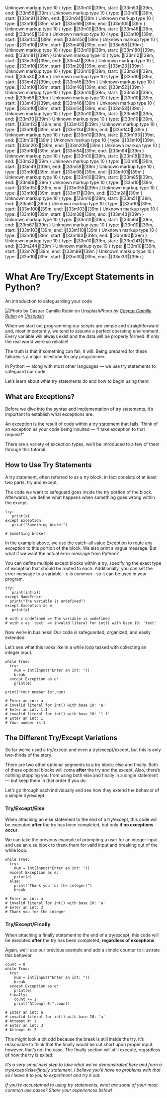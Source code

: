 Unknown markup type 10 { type: [33m10[39m, start: [33m53[39m, end: [33m56[39m }
Unknown markup type 10 { type: [33m10[39m, start: [33m91[39m, end: [33m94[39m }
Unknown markup type 10 { type: [33m10[39m, start: [33m99[39m, end: [33m105[39m }
Unknown markup type 10 { type: [33m10[39m, start: [33m46[39m, end: [33m49[39m }
Unknown markup type 10 { type: [33m10[39m, start: [33m144[39m, end: [33m150[39m }
Unknown markup type 10 { type: [33m10[39m, start: [33m49[39m, end: [33m58[39m }
Unknown markup type 10 { type: [33m10[39m, start: [33m180[39m, end: [33m181[39m }
Unknown markup type 10 { type: [33m10[39m, start: [33m36[39m, end: [33m41[39m }
Unknown markup type 10 { type: [33m10[39m, start: [33m20[39m, end: [33m23[39m }
Unknown markup type 10 { type: [33m10[39m, start: [33m24[39m, end: [33m30[39m }
Unknown markup type 10 { type: [33m10[39m, start: [33m42[39m, end: [33m45[39m }
Unknown markup type 10 { type: [33m10[39m, start: [33m46[39m, end: [33m52[39m }
Unknown markup type 10 { type: [33m10[39m, start: [33m53[39m, end: [33m59[39m }
Unknown markup type 10 { type: [33m10[39m, start: [33m43[39m, end: [33m46[39m }
Unknown markup type 10 { type: [33m10[39m, start: [33m54[39m, end: [33m58[39m }
Unknown markup type 10 { type: [33m10[39m, start: [33m63[39m, end: [33m70[39m }
Unknown markup type 10 { type: [33m10[39m, start: [33m122[39m, end: [33m125[39m }
Unknown markup type 10 { type: [33m10[39m, start: [33m134[39m, end: [33m140[39m }
Unknown markup type 10 { type: [33m10[39m, start: [33m193[39m, end: [33m197[39m }
Unknown markup type 10 { type: [33m10[39m, start: [33m202[39m, end: [33m209[39m }
Unknown markup type 10 { type: [33m10[39m, start: [33m84[39m, end: [33m94[39m }
Unknown markup type 10 { type: [33m10[39m, start: [33m18[39m, end: [33m22[39m }
Unknown markup type 10 { type: [33m10[39m, start: [33m49[39m, end: [33m59[39m }
Unknown markup type 10 { type: [33m10[39m, start: [33m98[39m, end: [33m101[39m }
Unknown markup type 10 { type: [33m10[39m, start: [33m85[39m, end: [33m89[39m }
Unknown markup type 10 { type: [33m10[39m, start: [33m150[39m, end: [33m155[39m }
Unknown markup type 10 { type: [33m10[39m, start: [33m17[39m, end: [33m24[39m }
Unknown markup type 10 { type: [33m10[39m, start: [33m51[39m, end: [33m61[39m }
Unknown markup type 10 { type: [33m10[39m, start: [33m100[39m, end: [33m103[39m }
Unknown markup type 10 { type: [33m10[39m, start: [33m38[39m, end: [33m43[39m }
Unknown markup type 10 { type: [33m10[39m, start: [33m64[39m, end: [33m67[39m }
Unknown markup type 10 { type: [33m10[39m, start: [33m103[39m, end: [33m110[39m }
Unknown markup type 10 { type: [33m10[39m, start: [33m183[39m, end: [33m190[39m }
Unknown markup type 10 { type: [33m10[39m, start: [33m241[39m, end: [33m244[39m }
Unknown markup type 10 { type: [33m10[39m, start: [33m76[39m, end: [33m99[39m }
Unknown markup type 10 { type: [33m10[39m, start: [33m30[39m, end: [33m33[39m }

# What Are Try/Except Statements in Python?

An introduction to safeguarding your code

![Photo by [Caspar Camille Rubin](https://unsplash.com/@casparrubin?utm_source=unsplash&utm_medium=referral&utm_content=creditCopyText) on [Unsplash](https://unsplash.com/s/photos/free-code?utm_source=unsplash&utm_medium=referral&utm_content=creditCopyText)](https://cdn-images-1.medium.com/max/10368/1*-NfgBteJ0tzuzx3WSSqW3Q.jpeg)*Photo by [Caspar Camille Rubin](https://unsplash.com/@casparrubin?utm_source=unsplash&utm_medium=referral&utm_content=creditCopyText) on [Unsplash](https://unsplash.com/s/photos/free-code?utm_source=unsplash&utm_medium=referral&utm_content=creditCopyText)*

When we start out programming our scripts are simple and straightforward and, most importantly, we tend to assume a perfect operating environment. Every variable will always exist and the data will be properly formed. If only the real world were so reliable!

The truth is that if something can fail, it will. Being prepared for these failures is a major milestone for any programmer.

In Python — along with most other languages — we use try statements to safeguard our code.

Let’s learn about what try statements do and how to begin using them!

## What are Exceptions?

Before we dive into the syntax and implementation of try statements, it’s important to establish what exceptions are.

An exception is the result of code within a try statement that fails. Think of an exception as your code being insulted — “I take exception to that request!”

There are a variety of exception types, we’ll be introduced to a few of them through this tutorial.

## How to Use Try Statements

A try statement, often referred to as a try block, in fact consists of at least two parts: try and except.

The code we want to safeguard goes inside the try portion of the block. Afterwards, we define what happens when something goes wrong within the except.

    try:
       print(x)
    except Exception:
       print("Something broke!")

    # Something broke!

In the example above, we use the catch-all value Exception to route any exception to this portion of the block. We also print a vague message. But what if we want the actual error message from Python?

You can define multiple except blocks within a try, specifying the exact type of exception that should be routed to each. Additionally, you can set the error message to a variable—e is common—so it can be used in your program.

    try:
       print(int(x))
    except NameError:
      print("The variable is undefined")   
    except Exception as e:
       print(e)

    # with x undefined => The variable is undefined
    # with x as 'text' => invalid literal for int() with base 10: 'text'

Now we’re in business! Our code is safeguarded, organized, and easily extended.

Let’s see what this looks like in a while loop tasked with collecting an integer input.

    while True:
      try:
        num = int(input("Enter an int: "))
        break
      except Exception as e:
        print(e)

    print("Your number is",num)

    # Enter an int: a
    # invalid literal for int() with base 10: 'a'
    # Enter an int: 1.1
    # invalid literal for int() with base 10: '1.1'
    # Enter an int: 1
    # Your number is 1

## The Different Try/Except Variations

So far we’ve used a try/except and even a try/except/except, but this is only two-thirds of the story.

There are two other optional segments to a try block: else and finally. Both of these optional blocks will come **after** the try and the except. Also, there’s nothing stopping you from using both else and finally in a single statement — but keep them in that order if you do.

Let’s go through each individually and see how they extend the behavior of a simple try/except.

### Try/Except/Else

When attaching an else statement to the end of a try/except, this code will be executed **after** the try has been completed, but only **if no exceptions occur**.

We can take the previous example of prompting a user for an integer input and use an else block to thank them for valid input and breaking out of the while loop.

    while True:
      try:
        num = int(input("Enter an int: "))
      except Exception as e:
        print(e)
      else:
        print("Thank you for the integer!")
        break

    # Enter an int: a
    # invalid literal for int() with base 10: 'a'
    # Enter an int: 3
    # Thank you for the integer

### Try/Except/Finally

When attaching a finally statement to the end of a try/except, this code will be executed **after** the try has been completed, **regardless of exceptions**.

Again, we’ll use our previous example and add a simple counter to illustrate this behavior.

    count = 0
    while True:
      try:
        num = int(input("Enter an int: "))
        break
      except Exception as e:
        print(e)
      finally:
        count += 1
        print("Attempt #:",count)

    # Enter an int: a
    # invalid literal for int() with base 10: 'a'
    # Attempt #: 1
    # Enter an int: 3
    # Attempt #: 2

This might look a bit odd because the break is still inside the try. It’s reasonable to think that the finally would be cut short upon proper input, however, that’s not the case. The finally section will still execute, regardless of how the try is exited.

*It’s a very small next step to take what we’ve demonstrated here and form a try/except/else/finally statement. I believe you’ll have no problems with that so I leave it to you to experiment and try it out.*

*If you’re accustomed to using try statements, what are some of your most common use cases? Share your experiences below!*
